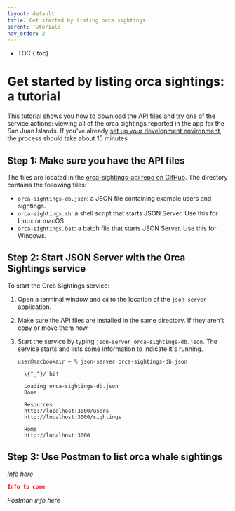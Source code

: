 ```yaml
---
layout: default
title: Get started by listing orca sightings
parent: Tutorials
nav_order: 2
---
```


- TOC
{:toc}

# Get started by listing orca sightings: a tutorial

This tutorial shows you how to download the API files and try one of the service actions: viewing all of the orca sightings reported in the app for the San Juan Islands. If you've already [set up your development environment](set-up-dev-env.md), the process should take about 15 minutes.

## Step 1: Make sure you have the API files

The files are located in the [orca-sightings-api repo on GitHub](https://github.com/juliebro/orca-sightings-api/tree/main/api). The directory contains the following files:

*  `orca-sightings-db.json`: a JSON file containing example users and sightings.
*  `orca-sightings.sh`: a shell script that starts JSON Server. Use this for Linux or macOS.
*  `orca-sightings.bat`: a batch file that starts JSON Server. Use this for Windows.

## Step 2: Start JSON Server with the Orca Sightings service

To start the Orca Sightings service:

1. Open a terminal window and `cd` to the location of the `json-server` application.

2. Make sure the API files are installed in the same directory. If they aren't copy or move them now.

3. Start the service by typing `json-server orca-sightings-db.json`. The service starts and lists some information to indicate it's running.

   ```shell
   user@macbookair ~ % json-server orca-sightings-db.json
   
     \{^_^}/ hi!
   
     Loading orca-sightings-db.json
     Done
   
     Resources
     http://localhost:3000/users
     http://localhost:3000/sightings
   
     Home
     http://localhost:3000
   ```

## Step 3: Use Postman to list orca whale sightings

*Info here*

```json
Info to come
```

*Postman info here*
